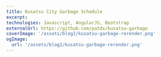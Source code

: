 ```yaml
---
title: Kusatsu City Garbage Schedule
excerpt:
technologies: Javascript, AngularJS, Bootstrap
externalUrl: https://github.com/patdx/kusatsu-garbage
coverImage: '/assets/blog2/kusatsu-garbage-rerender.png'
ogImage:
  url: '/assets/blog2/kusatsu-garbage-rerender.png'
---
```


